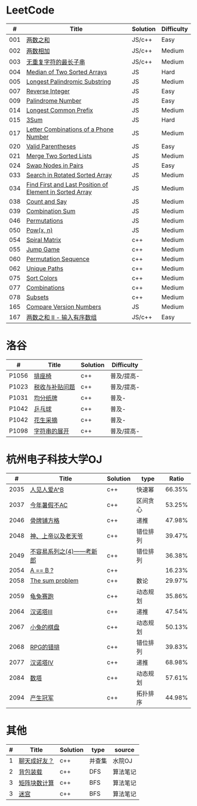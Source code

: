 # LeetCode

| # | Title | Solution | Difficulty |
| ------ | ------ | ------ | ------ |
| 001 | [两数之和](https://leetcode-cn.com/problems/two-sum/) | JS/c++ | Easy |
| 002 | [两数相加](https://leetcode-cn.com/problems/add-two-numbers/) | JS/c++ | Medium |
| 003 | [无重复字符的最长子串](https://leetcode-cn.com/problems/longest-substring-without-repeating-characters/) | JS/c++ | Medium |
| 004 | [Median of Two Sorted Arrays](https://leetcode.com/problems/median-of-two-sorted-arrays/description/) | JS | Hard |
| 005 | [Longest Palindromic Substring](https://leetcode.com/problems/longest-palindromic-substring/description/) | JS | Medium |
| 007 | [Reverse Integer](https://leetcode.com/problems/reverse-integer/description/) | JS | Easy |
| 009 | [Palindrome Number](https://leetcode.com/problems/palindrome-number/) | JS | Easy |
| 014 | [Longest Common Prefix](https://leetcode.com/problems/longest-common-prefix/) | JS | Medium |
| 015 | [3Sum](https://leetcode.com/problems/3sum/description/) | JS | Hard |
| 017 | [Letter Combinations of a Phone Number](https://leetcode.com/problems/letter-combinations-of-a-phone-number/description/) | JS | Medium |
| 020 | [Valid Parentheses](https://leetcode.com/problems/valid-parentheses/description/) | JS | Easy |
| 021 | [Merge Two Sorted Lists](https://leetcode.com/problems/merge-two-sorted-lists/description/) | JS | Medium |
| 024 | [Swap Nodes in Pairs](https://leetcode.com/problems/swap-nodes-in-pairs/description/) | JS | Easy |
| 033 | [Search in Rotated Sorted Array](https://leetcode.com/problems/swap-nodes-in-pairs/description/) | JS | Medium |
| 034 | [Find First and Last Position of Element in Sorted Array](https://leetcode.com/problems/find-first-and-last-position-of-element-in-sorted-array/description/) | JS | Medium |
| 038 | [Count and Say](https://leetcode.com/problems/count-and-say/description/) | JS | Medium |
| 039 | [Combination Sum](https://leetcode.com/problems/search-in-rotated-sorted-array/description/) | JS | Medium |
| 046 | [Permutations](https://leetcode.com/problems/permutations/description/) | JS | Medium |
| 050 | [Pow(x, n)](https://leetcode.com/problems/powx-n/) | JS | Medium |
| 054 | [Spiral Matrix](https://leetcode.com/problems/spiral-matrix/) | c++ | Medium |
| 055 | [Jump Game](https://leetcode.com/problems/jump-game/) | c++ | Medium |
| 060 | [Permutation Sequence](https://leetcode.com/problems/permutation-sequence/) | c++ | Medium |
| 062 | [Unique Paths](https://leetcode.com/problems/unique-paths/) | c++ | Medium |
| 075 | [Sort Colors](https://leetcode.com/problems/sort-colors/) | c++ | Medium |
| 077 | [Combinations](https://leetcode.com/problems/combinations/) | c++ | Medium |
| 078 | [Subsets](https://leetcode.com/problems/subsets/submissions/) | c++ | Medium |
| 165 | [Compare Version Numbers](https://leetcode.com/problems/compare-version-numbers/description/) | JS | Medium |
| 167 | [两数之和 II - 输入有序数组](https://leetcode-cn.com/problems/two-sum-ii-input-array-is-sorted/) | JS/c++ | Easy |
# 洛谷

| # | Title | Solution | Difficulty |
| ------ | ------ | ------ | ------ |
| P1056 | [排座椅](https://www.luogu.com.cn/problem/P1056) | c++ | 普及/提高- |
| P1023 | [税收与补贴问题](https://www.luogu.com.cn/problem/P1023) | c++ | 普及/提高- |
| P1031 | [均分纸牌](https://www.luogu.com.cn/problem/P1031) | c++ | 普及- |
| P1042 | [乒乓球](https://www.luogu.com.cn/problem/P1042) | c++ | 普及- |
| P1042 | [花生采摘](https://www.luogu.com.cn/problem/P1086) | c++ | 普及- |
| P1098 | [字符串的展开](https://www.luogu.com.cn/problem/P1098) | c++ | 普及/提高- |
# 杭州电子科技大学OJ

| # | Title | Solution | type | Ratio |
| ------ | ------ | ------ | ------ | ------ |
| 2035 | [人见人爱A^B](http://acm.hdu.edu.cn/showproblem.php?pid=2035) | c++ | 快速幂 | 66.35% |
| 2037 | [今年暑假不AC](http://acm.hdu.edu.cn/showproblem.php?pid=2037) | c++ | 区间贪心 | 53.25% |
| 2046 | [骨牌铺方格](http://acm.hdu.edu.cn/showproblem.php?pid=2046) | c++ | 递推 | 47.98% |
| 2048 | [神、上帝以及老天爷](http://acm.hdu.edu.cn/showproblem.php?pid=2048) | c++ | 错位排列 | 39.47% |
| 2049 | [不容易系列之(4)——考新郎](http://acm.hdu.edu.cn/showproblem.php?pid=2049) | c++ | 错位排列 | 36.38% |
| 2054 | [A == B ?](http://acm.hdu.edu.cn/showproblem.php?pid=2054) | c++ |  | 16.23% |
| 2058 | [The sum problem](http://acm.hdu.edu.cn/showproblem.php?pid=2058) | c++ | 数论 | 29.97% |
| 2059 | [龟兔赛跑](http://acm.hdu.edu.cn/showproblem.php?pid=2059) | c++ | 动态规划 | 35.86% |
| 2064 | [汉诺塔III](http://acm.hdu.edu.cn/showproblem.php?pid=2064) | c++ | 递推 | 47.54% |
| 2067 | [小兔的棋盘](http://acm.hdu.edu.cn/showproblem.php?pid=2067) | c++ | 动态规划 | 50.13% |
| 2068 | [RPG的错排](http://acm.hdu.edu.cn/showproblem.php?pid=2068) | c++ | 错位排列 | 39.83% |
| 2077 | [汉诺塔IV](http://acm.hdu.edu.cn/showproblem.php?pid=2077) | c++ | 递推 | 68.98% |
| 2084 | [数塔](http://acm.hdu.edu.cn/showproblem.php?pid=2084) | c++ | 动态规划 | 57.61% |
| 2094 | [产生冠军](http://acm.hdu.edu.cn/showproblem.php?pid=2094) | c++ | 拓扑排序 | 44.98% |

# 其他
| # | Title | Solution | type | source |
| ------ | ------ | ------ | ------ | ------ |
| 1 | [聊天成好友？](http://192.168.60.36/JudgeOnline/problem.php?id=1718) | c++ | 并查集 | 水院OJ |
| 2 | [背包装载]() | c++ | DFS | 算法笔记 |
| 3 | [矩阵块数计算]() | c++ | BFS | 算法笔记 |
| 3 | [迷宫]() | c++ | BFS | 算法笔记 |
